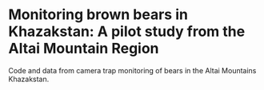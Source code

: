 # Monitoring  brown bears in Khazakstan: A pilot study from the Altai Mountain Region

Code and data from camera trap monitoring of bears in the Altai Mountains Khazakstan. 

